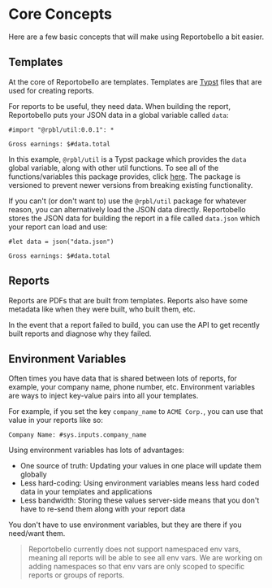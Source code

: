 # Core Concepts

Here are a few basic concepts that will make using Reportobello a bit easier.

## Templates

At the core of Reportobello are templates. Templates are [Typst](https://typst.app/docs/reference) files that are used
for creating reports.

For reports to be useful, they need data.
When building the report, Reportobello puts your JSON data in a global variable called `data`:

```typst
#import "@rpbl/util:0.0.1": *

Gross earnings: $#data.total
```

In this example, `@rpbl/util` is a Typst package which provides the `data` global variable, along with other util functions.
To see all of the functions/variables this package provides, click [here](./util.md).
The package is versioned to prevent newer versions from breaking existing functionality.

If you can't (or don't want to) use the `@rpbl/util` package for whatever reason, you can alternatively load the JSON data directly.
Reportobello stores the JSON data for building the report in a file called `data.json` which your report can load and use:

```typst
#let data = json("data.json")

Gross earnings: $#data.total
```

## Reports

Reports are PDFs that are built from templates.
Reports also have some metadata like when they were built, who built them, etc.

In the event that a report failed to build,
you can use the API to get recently built reports and diagnose why they failed.

## Environment Variables

Often times you have data that is shared between lots of reports, for example, your company name, phone number, etc.
Environment variables are ways to inject key-value pairs into all your templates.

For example, if you set the key `company_name` to `ACME Corp.`, you can use that value in your reports like so:

```typst
Company Name: #sys.inputs.company_name
```

Using environment variables has lots of advantages:

* One source of truth: Updating your values in one place will update them globally
* Less hard-coding: Using environment variables means less hard coded data in your templates and applications
* Less bandwidth: Storing these values server-side means that you don't have to re-send them along with your report data

You don't have to use environment variables, but they are there if you need/want them.

> Reportobello currently does not support namespaced env vars, meaning all reports will be able to see
> all env vars. We are working on adding namespaces so that env vars are only scoped to specific reports
> or groups of reports.
